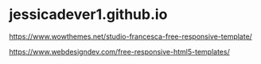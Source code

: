 # jessicadever1.github.io

https://www.wowthemes.net/studio-francesca-free-responsive-template/

https://www.webdesigndev.com/free-responsive-html5-templates/
